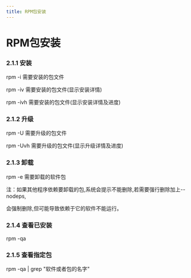```yaml
---
title: RPM包安装
---
```


# RPM包安装

### **2.1.1 安装**

rpm -i 需要安装的包文件

rpm -iv 需要安装的包文件(显示安装详情)

rpm -ivh 需要安装的包文件(显示安装详情及进度)

### **2.1.2 升级**

rpm -U 需要升级的包文件

rpm -Uvh 需要升级的包文件(显示升级详情及进度)

### **2.1.3 卸载**

rpm -e 需要卸载的软件包

注：如果其他程序依赖要卸载的包,系统会提示不能删除,若需要强行删除加上--nodeps,

会强制删除,但可能导致依赖于它的软件不能运行。

### **2.1.4 查看已安装**

rpm -qa

### **2.1.5 查看指定包**

rpm -qa | grep "软件或者包的名字"